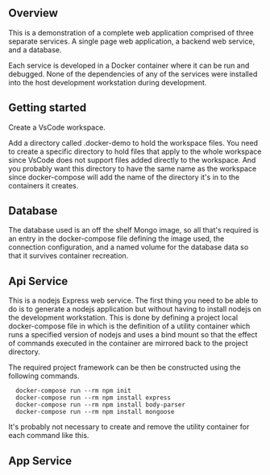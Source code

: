 ## Overview

This is a demonstration of a complete web application comprised of three separate services. A single page web application, a backend web service, and a database.

Each service is developed in a Docker container where it can be run and debugged. None of the dependencies of any of the services were installed into the host development workstation during development.

## Getting started

Create a VsCode workspace.

Add a directory called .docker-demo to hold the workspace files.
   You need to create a specific directory to hold files that apply to the whole workspace since VsCode does not support files added directly to the workspace. And you probably want this directory to have the same name as the workspace since docker-compose will add the name of the directory it's in to the containers it creates.

## Database

The database used is an off the shelf Mongo image, so all that's required is an entry in the docker-compose file defining the image used, the connection configuration, and a named volume for the database data so that it survives container recreation.

## Api Service

This is a nodejs Express web service. The first thing you need to be able to do is to generate a nodejs application but without having to install nodejs on the development workstation. This is done by defining a project local docker-compose file in which is the definition of a utility container which runs a specified version of nodejs and uses a bind mount so that the effect of commands executed in the container are mirrored back to the project directory.

The required project framework can be then be constructed using the following commands.

      docker-compose run --rm npm init
      docker-compose run --rm npm install express
      docker-compose run --rm npm install body-parser
      docker-compose run --rm npm install mongoose

It's probably not necessary to create and remove the utility container for each command like this.



## App Service